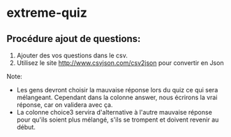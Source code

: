 # extreme-quiz

## Procédure ajout de questions:
1. Ajouter des vos questions dans le csv.
2. Utilisez le site http://www.csvjson.com/csv2json pour convertir en Json

Note: 
* Les gens devront choisir la mauvaise réponse lors du quiz ce qui sera mélangeant. Cependant dans la colonne answer, nous écrirons la vrai réponse, car on validera avec ça.
* La colonne choice3 servira d'alternative à l'autre mauvaise réponse pour qu'ils soient plus mélangé, s'ils se trompent et doivent revenir au début.
